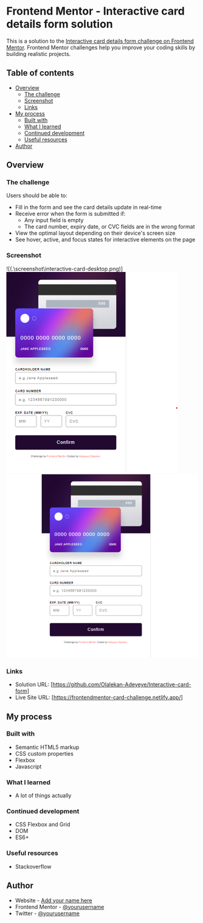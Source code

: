 # Frontend Mentor - Interactive card details form solution

This is a solution to the [Interactive card details form challenge on Frontend Mentor](https://www.frontendmentor.io/challenges/interactive-card-details-form-XpS8cKZDWw). Frontend Mentor challenges help you improve your coding skills by building realistic projects. 

## Table of contents

- [Overview](#overview)
  - [The challenge](#the-challenge)
  - [Screenshot](#screenshot)
  - [Links](#links)
- [My process](#my-process)
  - [Built with](#built-with)
  - [What I learned](#what-i-learned)
  - [Continued development](#continued-development)
  - [Useful resources](#useful-resources)
- [Author](#author)

## Overview

### The challenge

Users should be able to:

- Fill in the form and see the card details update in real-time
- Receive error when the form is submitted if:
  - Any input field is empty
  - The card number, expiry date, or CVC fields are in the wrong format
- View the optimal layout depending on their device's screen size
- See hover, active, and focus states for interactive elements on the page

### Screenshot

![(.\screenshot\interactive-card-desktop.png)]
![](.\screenshot\interactive-card-mobile.png)
![](.\screenshot\active-states.png)


### Links

- Solution URL: [https://github.com/Olalekan-Adeyeye/Interactive-card-form]
- Live Site URL: [https://frontendmentor-card-challenge.netlify.app/]

## My process

### Built with

- Semantic HTML5 markup
- CSS custom properties
- Flexbox
- Javascript

### What I learned

- A lot of things actually

### Continued development

- CSS Flexbox and Grid
- DOM
- ES6+

### Useful resources

- Stackoverflow

## Author

- Website - [Add your name here](https://yorubadev.netlify.app)
- Frontend Mentor - [@yourusername](https://www.frontendmentor.io/profile/yourusername)
- Twitter - [@yourusername](https://www.twitter.com/)